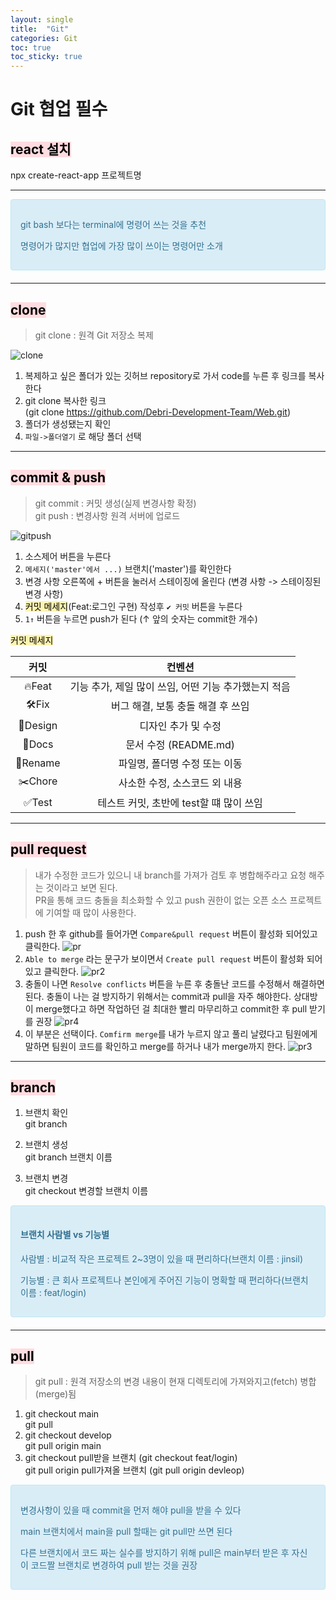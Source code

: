 ```yaml
---
layout: single
title:  "Git"
categories: Git
toc: true
toc_sticky: true
---
```


# Git 협업 필수

## <mark style='background-color: #ffdce0'> react 설치 </mark>
npx create-react-app 프로젝트명

***

<div style="padding: 15px; border: 1px solid transparent; border-color: transparent; margin-bottom: 20px; border-radius: 4px; color: #31708f; background-color: #d9edf7; border-color: #bce8f1;">
  <p>git bash 보다는 terminal에 명령어 쓰는 것을 추천</p>
  <p>명령어가 많지만 협업에 가장 많이 쓰이는 명령어만 소개</p>
</div>



***

## <mark style='background-color: #ffdce0'> clone </mark>
>git clone : 원격 Git 저장소 복제

![clone](https://user-images.githubusercontent.com/63334368/188298698-d79ef334-fc50-4a0d-9b33-0e3f65e5c77e.png)
1. 복제하고 싶은 폴더가 있는 깃허브 repository로 가서 code를 누른 후 링크를 복사한다
2. git clone 복사한 링크  
  (git clone https://github.com/Debri-Development-Team/Web.git)
3. 폴더가 생성됐는지 확인
4. `파일->폴더열기` 로 해당 폴더 선택

***

## <mark style='background-color: #ffdce0'> commit & push </mark>
>git commit :	커밋 생성(실제 변경사항 확정)  
>git push :	변경사항 원격 서버에 업로드

![gitpush](https://user-images.githubusercontent.com/63334368/188297645-2c215df8-215f-4910-b09f-9b8ca113c49e.png)
1. 소스제어 버튼을 누른다
2. `메세지('master'에서 ...)` 브랜치('master')를 확인한다
3. 변경 사항 오른쪽에 + 버튼을 눌러서 스테이징에 올린다 (변경 사항 -> 스테이징된 변경 사항)
4. <mark style='background-color: #fff5b1'>커밋 메세지</mark>(Feat:로그인 구현) 작성후 `✔ 커밋` 버튼을 누른다
5. `1↑` 버튼을 누르면 push가 된다 (↑ 앞의 숫자는 commit한 개수)

<mark style='background-color: #fff5b1'>커밋 메세지</mark>  

|**커밋**|컨벤션|
|:---:|:---:|
|🔥Feat|기능 추가, 제일 많이 쓰임, 어떤 기능 추가했는지 적음|
|🛠Fix|버그 해결, 보통 충돌 해결 후 쓰임|
|🎨Design|디자인 추가 및 수정|
|📝Docs|문서 수정 (README.md)|
|🚚Rename|파일명, 폴더명 수정 또는 이동|
|✂️Chore|사소한 수정, 소스코드 외 내용|
|✅Test|테스트 커밋, 초반에 test할 떄 많이 쓰임|

***

## <mark style='background-color: #ffdce0'> pull request </mark> 
>내가 수정한 코드가 있으니 내 branch를 가져가 검토 후 병합해주라고 요청 해주는 것이라고 보면 된다.   
>PR을 통해 코드 충돌을 최소화할 수 있고 push 권한이 없는 오픈 소스 프로젝트에 기여할 때 많이 사용한다.

1. push 한 후 github를 들어가면 `Compare&pull request` 버튼이 활성화 되어있고 클릭한다.
![pr](https://user-images.githubusercontent.com/63334368/188300870-74e8c436-a2f6-4782-a8df-5e541053d109.png)
2. `Able to merge` 라는 문구가 보이면서 `Create pull request` 버튼이 활성화 되어있고 클릭한다.
![pr2](https://user-images.githubusercontent.com/63334368/188300873-5c9864da-5294-4c64-a742-ab18abb0d7e5.png)
3. 충돌이 나면 `Resolve conflicts` 버튼을 누른 후 충돌난 코드를 수정해서 해결하면 된다. 
  충돌이 나는 걸 방지하기 위해서는 commit과 pull을 자주 해야한다. 상대방이 merge했다고 하면 작업하던 걸 최대한 빨리 마무리하고 commit한 후 pull 받기를 권장
![pr4](https://user-images.githubusercontent.com/63334368/188301117-5d67d44f-191e-4ae6-9679-9d162a7dacb8.png)
4. 이 부분은 선택이다. `Comfirm merge`를 내가 누르지 않고 풀리 날렸다고 팀원에게 말하면 팀원이 코드를 확인하고 merge를 하거나 내가 merge까지 한다.
![pr3](https://user-images.githubusercontent.com/63334368/188300877-0dc1bfe1-65de-45b4-b195-62ea823c55f4.png)


***

## <mark style='background-color: #ffdce0'> branch </mark>
1. 브랜치 확인  
  git branch

2. 브랜치 생성  
  git branch 브랜치 이름

3. 브랜치 변경  
  git checkout 변경할 브랜치 이름

<div style="padding: 15px; border: 1px solid transparent; border-color: transparent; margin-bottom: 20px; border-radius: 4px; color: #31708f; background-color: #d9edf7; border-color: #bce8f1;">
  <h4>브랜치 사람별 vs 기능별</h4>
  <p>사람별 : 비교적 작은 프로젝트 2~3명이 있을 때 편리하다(브랜치 이름 : jinsil)</p>
  <p>기능별 : 큰 회사 프로젝트나 본인에게 주어진 기능이 명확할 때 편리하다(브랜치 이름 : feat/login)</p>
</div>


***

## <mark style='background-color: #ffdce0'> pull </mark>
>git pull : 원격 저장소의 변경 내용이 현재 디렉토리에 가져와지고(fetch) 병합(merge)됨

1. git checkout main  
  git pull
2. git checkout develop  
  git pull origin main
3. git checkout pull받을 브랜치 (git checkout feat/login)  
  git pull origin pull가져올 브랜치 (git pull origin devleop)

<div style="padding: 15px; border: 1px solid transparent; border-color: transparent; margin-bottom: 20px; border-radius: 4px; color: #31708f; background-color: #d9edf7; border-color: #bce8f1;">
  <p>변경사항이 있을 때 commit을 먼저 해야 pull을 받을 수 있다</p>
  <p>main 브랜치에서 main을 pull 할때는 git pull만 쓰면 된다</p>
  <p>다른 브랜치에서 코드 짜는 실수를 방지하기 위해 pull은 main부터 받은 후 자신이 코드짤 브랜치로 변경하여 pull 받는 것을 권장</p>
</div>


    



